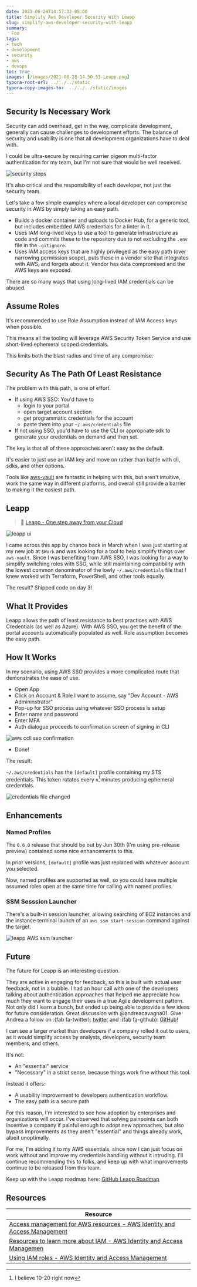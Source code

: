 ```yaml
---
date: 2021-06-28T14:57:32-05:00
title: Simplify Aws Developer Security With Leapp
slug: simplify-aws-developer-security-with-leapp
summary:
  Foo
tags:
- tech
- development
- security
- aws
- devops
toc: true
images: [/images/2021-06-28-14.50.53-Leapp.png]
typora-root-url: ../../../static
typora-copy-images-to:  ../../../static/images
---
```


## Security Is Necessary Work

Security can add overhead, get in the way, complicate development, generally can cause challenges to development efforts.
The balance of security and usability is one that all development organizations have to deal with.

I could be ultra-secure by requiring carrier pigeon multi-factor authentication for my team, but I'm not sure that would be well received.

![security steps](/images/2021-06-28-1615-diagram-security-steps.png "security steps can be painful")

It's also critical and the responsibility of each developer, not just the security team.

Let's take a few simple examples where a local developer can compromise security in AWS by simply taking an easy path.

- Builds a docker container and uploads to Docker Hub, for a generic tool, but includes embedded AWS credentials for a linter in it.
- Uses IAM long-lived keys to use a tool to generate infrastructure as code and commits these to the repository due to not excluding the `.env` file in the `.gitignore`.
- Uses IAM access keys that are highly privileged as the easy path (over narrowing permission scope), puts these in a vendor site that integrates with AWS, and forgets about it.
Vendor has data compromised and the AWS keys are exposed.

There are so many ways that using long-lived IAM credentials can be abused.

## Assume Roles

It's recommended to use Role Assumption instead of IAM Access keys when possible.

This means all the tooling will leverage AWS Security Token Service and use short-lived ephemeral scoped credentials.

This limits both the blast radius and time of any compromise.

## Security As The Path Of Least Resistance

The problem with this path, is one of effort.

- If using AWS SSO: You'd have to
    - login to your portal
    - open target account section
    - get programmatic credentials for the account
    - paste them into your `~/.aws/credentials` file
- If not using SSO, you'd have to use the CLI or appropriate sdk to generate your credentials on demand and then set.

The key is that all of these approaches aren't easy as the default.

It's easier to just use an IAM key and move on rather than battle with cli, sdks, and other options.

Tools like [aws-vault](https://github.com/99designs/aws-vault) are fantastic in helping with this, but aren't intuitive, work the same way in different platforms, and overall still provide a barrier to making it the easiest path.

## Leapp

> 🚀 [Leapp - One step away from your Cloud](https://bit.ly/3A8hosQ)

![leapp ui](/images/2021-06-28-14.50.53-Leapp.png "leapp ui")

I came across this app by chance back in March when I was just starting at my new job at `$Work` and was looking for a tool to help simplify things over `aws-vault`.
Since I was benefiting from AWS SSO, I was looking for a way to simplify switching roles with SSO, while still maintaining compatibility with the lowest common denominator of the lowly `~/.aws/credentials` file that I knew worked with Terraform, PowerShell, and other tools equally.

The result? Shipped code on day 3!

## What It Provides

Leapp allows the path of least resistance to best practices with AWS Credentials (as well as Azure).
With AWS SSO, you get the benefit of the portal accounts automatically populated as well. Role assumption becomes the easy path.

## How It Works

In my scenario, using AWS SSO provides a more complicated route that demonstrates the ease of use.

- Open App
- Click on Account & Role I want to assume, say "Dev Account - AWS Admininstrator"
- Pop-up for SSO process using whatever SSO process is setup
- Enter name and password
- Enter MFA
- Auth dialogue proceeds to confirmation screen of signing in CLI

![aws ccli sso confirmation](/images/2021-06-28-15.42.50-Leapp-sso-cli.png "aws-cli-sso-confirmation")

- Done!

The result:

`~/.aws/credentials` has the `[default]` profile containing my STS credentials. This token rotates every `n`[^session-time] minutes producing ephemeral credentials.

![credentials file changed](/images/2021-06-28-15.44.09-Code.png "credentials file changed")

## Enhancements

### Named Profiles

The `0.6.0` release that should be out by Jun 30th (I'm using pre-release preview) contained some nice enhancements to this.

In prior versions, `[default]` profile was just replaced with whatever account you selected.

Now, named profiles are supported as well, so you could have multiple assumed roles open at the same time for calling with named profiles.

### SSM Sesssion Launcher

There's a built-in session launcher, allowing searching of EC2 instances and the instance terminal launch of an `aws ssm start-session` command against the target.

![leapp AWS ssm launcher](/images/2021-06-28-15.49.14-Leapp-ssm-launcher.png "leapp aws ssm launcher")

## Future

The future for Leapp is an interesting question.

They are active in engaging for feedback, so this is built with actual user feedback, not in a bubble.
I had an hour call with one of the developers talking about authentication approaches that helped me appreciate how much they want to engage their uses in a true Agile development pattern.
Not only did I learn a bunch, but ended up being able to provide a few ideas for future consideration.
Great discussion with @andreacavagna01.
Give Andrea a follow on :(fab fa-twitter): [twitter](https://twitter.com/a_cava94) and :(fab fa-github): [GitHub](https://github.com/andreacavagna01)!

I can see a larger market than developers if a company rolled it out to users, as it would simplify access by analysts, developers, security team members, and others.

It's not:

- An "essential" service
- "Necessary" in a strict sense, because things work fine without this tool.

Instead it offers:

- A usability improvement to developers authentication workflow.
- The easy path is a secure path

For this reason, I'm interested to see how adoption by enterprises and organizations will occur.
I've observed that solving painpoints can both incentive a company if painful enough to adopt new approaches, but also bypass improvements as they aren't "essential" and things already work, albeit unoptimally.

For me, I'm adding it to my AWS essentials, since now I can just focus on work without and improve my credentials handling without it intruding.
I'll continue recommending this to folks, and keep up with what improvements continue to be released from this team.

Keep up with the Leapp roadmap here: [GitHub Leapp Roadmap](https://github.com/Noovolari/leapp/projects)

## Resources

| Resource                                                                                                                                                            |
| ------------------------------------------------------------------------------------------------------------------------------------------------------------------- |
| [Access management for AWS resources - AWS Identity and Access Management](https://docs.aws.amazon.com/IAM/latest/UserGuide/access.html)                            |
| [Resources to learn more about IAM - AWS Identity and Access Managemen](https://docs.aws.amazon.com/IAM/latest/UserGuide/resources.html#resources-general-security) |
| [Using IAM roles - AWS Identity and Access Management](https://docs.aws.amazon.com/IAM/latest/UserGuide/id_roles_use.html)                                          |

[^session-time]: I believe 10-20 right now

